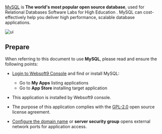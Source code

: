 [MySQL](https://www.mysql.com/) is **The world's most popular open source database**, used for Relational Databases Software Labs for High Education . MySQL can cost-effectively help you deliver high performance, scalable database applications.


![ui](http://libs.websoft9.com/Websoft9/DocsPicture/zh/mysql/mysql-mariadb-ui-websoft9.png)


## Prepare

When referring to this document to use **MySQL**, please read and ensure the following points:

- [Login to Websoft9 Console](./login-console) and find or install MySQL:
  - Go to **My Apps** listing applications 
  - Go to **App Store** installing target application

- This application is installed by Websoft9 console.


- The purpose of this application complies with the [GPL-2.0](https://opensource.org/licenses/GPL-2.0) open source license agreement.


- [Configure the domain name](./domain-set) or **server security group** opens external network ports for application access.